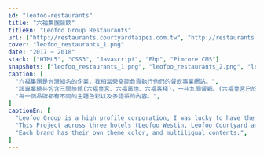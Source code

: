```yaml
---
id: "leofoo-restaurants"
title: "六福集團餐飲"
titleEn: "Leofoo Group Restaurants"
url: ["http://restaurants.courtyardtaipei.com.tw", "http://restaurants.leofoo.com.tw"]
cover: "leofoo_restaurants_1.png"
date: "2017 ~ 2018"
stack: ["HTML5", "CSS3", "Javascript", "Php", "Pimcore CMS"]
snapshots: ["leofoo_restaurants_1.png", "leofoo_restaurants_2.png", "leofoo_restaurants_3.png"]
caption: [
  "六福集團是台灣知名的企業，我相當榮幸能負責執行他們的餐飲事業網站。",
  "該專案總共包含三間旅館(六福皇宮、六福萬怡、六福客棧)，一共九間餐廳。(六福皇宮已於 2018 年底結束營業)",
  "每一個品牌都有不同的主題色彩以及多語系的內容。",
]
captionEn: [
  "Leofoo Group is a high profile corporation, I was lucky to have the pleasure to execute their new website.",
  "This Project across three hotels (Leofoo Westin, Leofoo Courtyard and Leofoo Hotel), with 9 different restaurants in total. (The Leofoo Westin has gone out of business at the end of 2018.)",
  "Each brand has their own theme color, and multiligual contents.",
]
---
```

